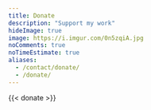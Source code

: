 ```yaml
---
title: Donate
description: "Support my work"
hideImage: true
image: https://i.imgur.com/0n5zqiA.jpg
noComments: true
noTimeEstimate: true
aliases:
  - /contact/donate/
  - /donate/
---
```


{{< donate >}}